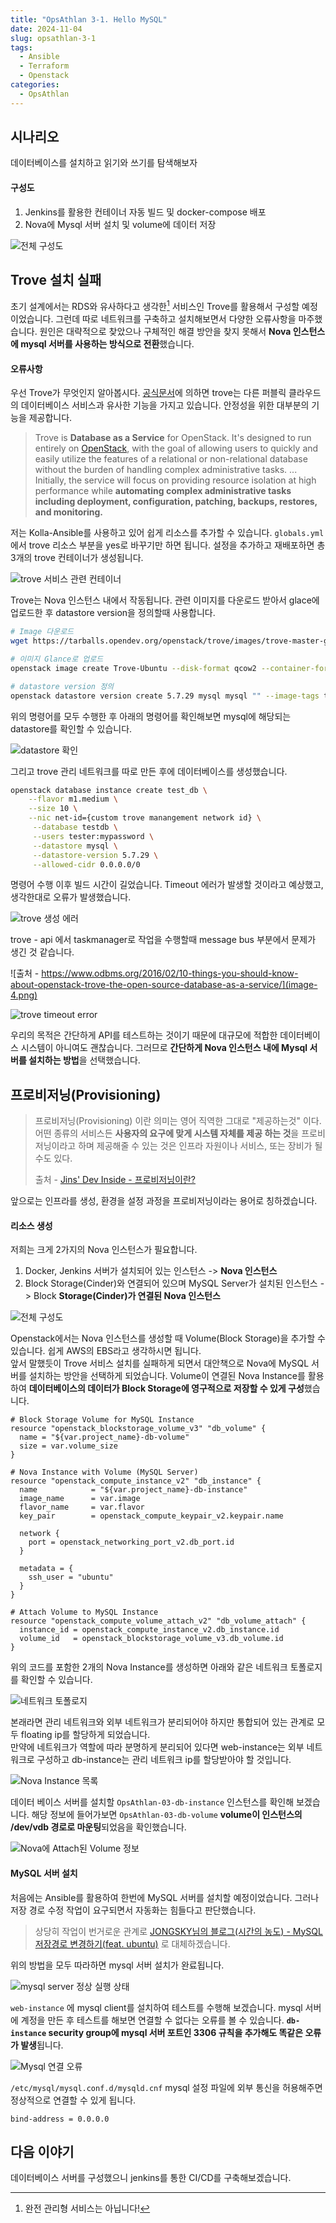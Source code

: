 ```yaml
---
title: "OpsAthlan 3-1. Hello MySQL"
date: 2024-11-04
slug: opsathlan-3-1
tags:
  - Ansible
  - Terraform
  - Openstack
categories:
  - OpsAthlan
---
```


## 시나리오

데이터베이스를 설치하고 읽기와 쓰기를 탐색해보자

#### 구성도

1. Jenkins를 활용한 컨테이너 자동 빌드 및 docker-compose 배포
2. Nova에 Mysql 서버 설치 및 volume에 데이터 저장

![전체 구성도](image.png)

## Trove 설치 실패

초기 설계에서는 RDS와 유사하다고 생각한[^1] 서비스인 Trove를 활용해서 구성할 예정이었습니다. 그런데 따로 네트워크를 구축하고 설치해보면서 다양한 오류사항을 마주했습니다. 원인은 대략적으로 찾았으나 구체적인 해결 방안을 찾지 못해서 **Nova 인스턴스에 mysql 서버를 사용하는 방식으로 전환**했습니다.

#### 오류사항

우선 Trove가 무엇인지 알아봅시다. [공식문서](https://wiki.openstack.org/wiki/Trove)에 의하면 trove는 다른 퍼블릭 클라우드의 데이터베이스 서비스과 유사한 기능을 가지고 있습니다. 안정성을 위한 대부분의 기능을 제공합니다.

> Trove is **Database as a Service** for OpenStack. It's designed to run entirely on [OpenStack](https://wiki.openstack.org/wiki/OpenStack "OpenStack"), with the goal of allowing users to quickly and easily utilize the features of a relational or non-relational database without the burden of handling complex administrative tasks.
> ... Initially, the service will focus on providing resource isolation at high performance while **automating complex administrative tasks including deployment, configuration, patching, backups, restores, and monitoring.**

저는 Kolla-Ansible를 사용하고 있어 쉽게 리소스를 추가할 수 있습니다. `globals.yml` 에서 trove 리소스 부분을 yes로 바꾸기만 하면 됩니다. 설정을 추가하고 재배포하면 총 3개의 trove 컨테이너가 생성됩니다.

![trove 서비스 관련 컨테이너](image-1.png)

Trove는 Nova 인스턴스 내에서 작동됩니다. 관련 이미지를 다운로드 받아서 glace에 업로드한 후 datastore version을 정의할때 사용합니다.

```sh
# Image 다운로드
wget https://tarballs.opendev.org/openstack/trove/images/trove-master-guest-ubuntu-jammy.qcow2

# 이미지 Glance로 업로드
openstack image create Trove-Ubuntu --disk-format qcow2 --container-format bare --public --tag trove --tag mysql --file trove-master-guest-ubuntu-jammy.qcow2

# datastore version 정의
openstack datastore version create 5.7.29 mysql mysql "" --image-tags trove,mysql --active --default --version-number 5.7.29

```

위의 명령어를 모두 수행한 후 아래의 명령어를 확인해보면 mysql에 해당되는 datastore를 확인할 수 있습니다.

![datastore 확인](image-2.png)

그리고 trove 관리 네트워크를 따로 만든 후에 데이터베이스를 생성했습니다.

```sh
openstack database instance create test_db \
    --flavor m1.medium \
    --size 10 \
    --nic net-id={custom trove manangement network id} \
     --database testdb \
     --users tester:mypassword \
     --datastore mysql \
     --datastore-version 5.7.29 \
     --allowed-cidr 0.0.0.0/0
```

명령어 수행 이후 빌드 시간이 길었습니다. Timeout 에러가 발생할 것이라고 예상했고, 생각한대로 오류가 발생했습니다.

![trove 생성 에러](image-3.png)

trove - api 에서 taskmanager로 작업을 수행할때 message bus 부분에서 문제가 생긴 것 같습니다.

![출처 - https://www.odbms.org/2016/02/10-things-you-should-know-about-openstack-trove-the-open-source-database-as-a-service/](image-4.png)

![trove timeout error](image-5.png)

우리의 목적은 간단하게 API를 테스트하는 것이기 때문에 대규모에 적합한 데이터베이스 시스템이 아니여도 괜찮습니다. 그러므로 **간단하게 Nova 인스턴스 내에 Mysql 서버를 설치하는 방법**을 선택했습니다.

## 프로비저닝(Provisioning)

> 프로비저닝(Provisioning) 이란 의미는 영어 직역한 그대로 "제공하는것" 이다. 
> 어떤 종류의 서비스든 **사용자의 요구에 맞게 시스템 자체를 제공 하는 것**을 프로비저닝이라고 하며 제공해줄 수 있는 것은 인프라 자원이나 서비스, 또는 장비가 될 수도 있다.
>
> 출처 - [Jins' Dev Inside - 프로비저닝이란?](https://jins-dev.tistory.com/entry/%ED%94%84%EB%A1%9C%EB%B9%84%EC%A0%80%EB%8B%9DProvisioning-%EC%9D%B4%EB%9E%80)

앞으로는 인프라를 생성, 환경을 설정 과정을 프로비저닝이라는 용어로 칭하겠습니다.

#### 리소스 생성

저희는 크게 2가지의 Nova 인스턴스가 필요합니다.

1. Docker, Jenkins 서버가 설치되어 있는 인스턴스 -> **Nova 인스턴스**
2. Block Storage(Cinder)와 연결되어 있으며 MySQL Server가 설치된 인스턴스 -> Block **Storage(Cinder)가 연결된 Nova 인스턴스**

![전체 구성도](image.png)

Openstack에서는 Nova 인스턴스를 생성할 때 Volume(Block Storage)을 추가할 수 있습니다. 쉽게 AWS의 EBS라고 생각하시면 됩니다.  
앞서 말했듯이 Trove 서비스 설치를 실패하게 되면서 대안책으로 Nova에 MySQL 서버를 설치하는 방안을 선택하게 되었습니다. Volume이 연결된 Nova Instance를 활용하여 **데이터베이스의 데이터가 Block Storage에 영구적으로 저장할 수 있게 구성**했습니다.

```hcl
# Block Storage Volume for MySQL Instance
resource "openstack_blockstorage_volume_v3" "db_volume" {
  name = "${var.project_name}-db-volume"
  size = var.volume_size
}

# Nova Instance with Volume (MySQL Server)
resource "openstack_compute_instance_v2" "db_instance" {
  name            = "${var.project_name}-db-instance"
  image_name      = var.image
  flavor_name     = var.flavor
  key_pair        = openstack_compute_keypair_v2.keypair.name

  network {
    port = openstack_networking_port_v2.db_port.id
  }

  metadata = {
    ssh_user = "ubuntu"
  }
}

# Attach Volume to MySQL Instance
resource "openstack_compute_volume_attach_v2" "db_volume_attach" {
  instance_id = openstack_compute_instance_v2.db_instance.id
  volume_id   = openstack_blockstorage_volume_v3.db_volume.id
}
```

위의 코드를 포함한 2개의 Nova Instance를 생성하면 아래와 같은 네트워크 토폴로지를 확인할 수 있습니다.

![네트워크 토폴로지](image-6.png)

본래라면 관리 네트워크와 외부 네트워크가 분리되어야 하지만 통합되어 있는 관계로 모두 floating ip를 할당하게 되었습니다.  
만약에 네트워크가 역할에 따라 분명하게 분리되어 있다면 web-instance는 외부 네트워크로 구성하고 db-instance는 관리 네트워크 ip를 할당받아야 할 것입니다.

![Nova Instance 목록](image-7.png)

데이터 베이스 서버를 설치할 `OpsAthlan-03-db-instance` 인스턴스를 확인해 보겠습니다. 해당 정보에 들어가보면 `OpsAthlan-03-db-volume` **volume이 인스턴스의 /dev/vdb 경로로 마운팅**되었음을 확인했습니다.

![Nova에 Attach된 Volume 정보](image-8.png)

#### MySQL 서버 설치

처음에는 Ansible를 활용하여 한번에 MySQL 서버를 설치할 예정이었습니다. 그러나 저장 경로 수정 작업이 요구되면서 자동화는 힘들다고 판단했습니다.

> 상당히 작업이 번거로운 관계로 [JONGSKY님의 블로그(시간의 농도) - MySQL 저장경로 변경하기(feat. ubuntu)](https://jongsky.tistory.com/81) 로 대체하겠습니다.

위의 방법을 모두 따라하면 mysql 서버 설치가 완료됩니다.

![mysql server 정상 실행 상태](image-9.png)

`web-instance` 에 mysql client를 설치하여 테스트를 수행해 보겠습니다. mysql 서버에 계정을 만든 후 테스트를 해보면 연결할 수 없다는 오류를 볼 수 있습니다. **`db-instance` security group에 mysql 서버 포트인 3306 규칙을 추가해도 똑같은 오류가 발생**됩니다.

![Mysql 연결 오류](image-10.png)

`/etc/mysql/mysql.conf.d/mysqld.cnf` mysql 설정 파일에 외부 통신을 허용해주면 정상적으로 연결할 수 있게 됩니다.

```
bind-address = 0.0.0.0
```

## 다음 이야기

데이터베이스 서버를 구성했으니 jenkins를 통한 CI/CD를 구축해보겠습니다.

[^1]: 완전 관리형 서비스는 아닙니다!

